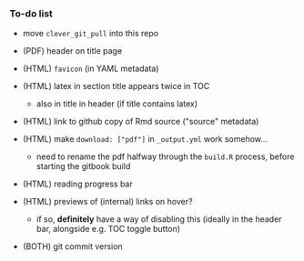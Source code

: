 ### To-do list

- move `clever_git_pull` into this repo

- (PDF) header on title page
- (HTML) `favicon` (in YAML metadata)
- (HTML) latex in section title appears twice in TOC
  + also in title in header (if title contains latex)
- (HTML) link to github copy of Rmd source ("source" metadata)
- (HTML) make `download: ["pdf"]` in `_output.yml` work somehow...
  + need to rename the pdf halfway through the `build.R` process, before starting the gitbook build
- (HTML) reading progress bar
- (HTML) previews of (internal) links on hover?
  + if so, **definitely** have a way of disabling this (ideally in the header bar, alongside e.g. TOC toggle button)
- (BOTH) git commit version

